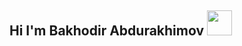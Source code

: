 ## Hi I'm Bakhodir Abdurakhimov  <img src="https://media1.giphy.com/media/v1.Y2lkPTc5MGI3NjExNXh6cDg5bjRqZnp2MHJ1eGI2cG5zb3ZlZTMwb2tlOHppcTdxcHV5aSZlcD12MV9pbnRlcm5hbF9naWZfYnlfaWQmY3Q9Zw/mwD9BTxqsN8xF75fNA/giphy.webp" width="40px">
